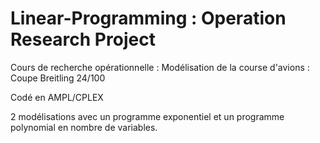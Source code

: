 # Linear-Programming : Operation Research Project 
Cours de recherche opérationnelle : 
Modélisation de la course d'avions : Coupe Breitling 24/100

Codé en AMPL/CPLEX


2 modélisations avec un programme exponentiel et un programme polynomial en nombre de variables.

